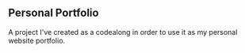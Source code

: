 ## Personal Portfolio

A project I've created as a codealong in order to use it as my personal website portfolio.

